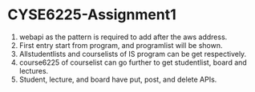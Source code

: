 # CYSE6225-Assignment1
1. webapi as the pattern is required to add after the aws address.
2. First entry start from program, and programlist will be shown.
3. Allstudentlists and courselists of IS program can be get respectively.
4. course6225 of courselist can go further to get studentlist, board and lectures.
5. Student, lecture, and board have put, post, and delete APIs.
